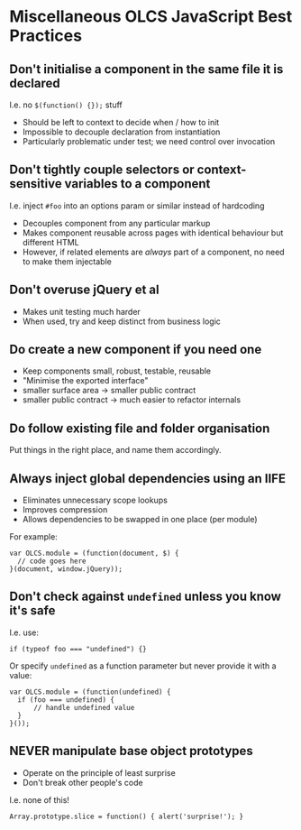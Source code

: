 # Miscellaneous OLCS JavaScript Best Practices

## Don't initialise a component in the same file it is declared

I.e. no `$(function() {});` stuff

* Should be left to context to decide when / how to init
* Impossible to decouple declaration from instantiation
* Particularly problematic under test; we need control over invocation

## Don't tightly couple selectors or context-sensitive variables to a component

I.e. inject `#foo` into an options param or similar instead of hardcoding

* Decouples component from any particular markup
* Makes component reusable across pages with identical behaviour but different HTML
* However, if related elements are *always* part of a component, no need to make them injectable

## Don't overuse jQuery et al

* Makes unit testing much harder
* When used, try and keep distinct from business logic

## Do create a new component if you need one

* Keep components small, robust, testable, reusable
* "Minimise the exported interface"
 * smaller surface area -> smaller public contract
 * smaller public contract -> much easier to refactor internals

## Do follow existing file and folder organisation

Put things in the right place, and name them accordingly.

## Always inject global dependencies using an IIFE

* Eliminates unnecessary scope lookups
* Improves compression
* Allows dependencies to be swapped in one place (per module)

For example:

```
var OLCS.module = (function(document, $) {
  // code goes here
}(document, window.jQuery));
```

## Don't check against `undefined` unless you **know** it's safe

I.e. use:

```
if (typeof foo === "undefined") {}
```

Or specify `undefined` as a function parameter but never provide
it with a value:

```
var OLCS.module = (function(undefined) {
  if (foo === undefined) {
      // handle undefined value
  }
}());
```

## NEVER manipulate base object prototypes

* Operate on the principle of least surprise
* Don't break other people's code

I.e. none of this!

```
Array.prototype.slice = function() { alert('surprise!'); }
```
